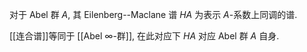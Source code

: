 
对于 Abel 群 $A$, 其 Eilenberg--Maclane 谱 $HA$ 为表示 $A$-系数上同调的谱.

[[连合谱]]等同于 [[Abel ∞-群]], 在此对应下 $HA$ 对应 Abel 群 $A$ 自身.